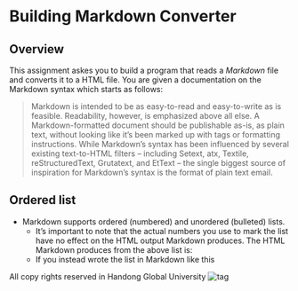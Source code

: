 Building Markdown Converter
========

Overview
---------------
This assignment askes you to build a program that reads a *Markdown* file and converts it to a HTML file.
You are given a documentation on the Markdown syntax which starts as follows:
>Markdown is intended to be as easy-to-read and easy-to-write as is feasible.
Readability, however, is emphasized above all else. A Markdown-formatted document should be publishable
as-is, as plain text, without looking like it’s been marked up with tags or formatting instructions. While
Markdown’s syntax has been influenced by several existing text-to-HTML filters – including Setext, atx,
Textile, reStructuredText, Grutatext, and EtText – the single biggest source of inspiration for Markdown’s
syntax is the format of plain text email.

## Ordered list ##
* Markdown supports ordered (numbered) and unordered (bulleted) lists.
  + It’s important to note that the actual numbers you use to mark the list
  have no effect on the HTML output Markdown produces. The HTML Markdown
  produces from the above list is:
  + If you instead wrote the list in Markdown like this


All copy rights reserved in Handong Global University  ![tag](https://www.handong.edu/site/handong/res/img/logo.png)
